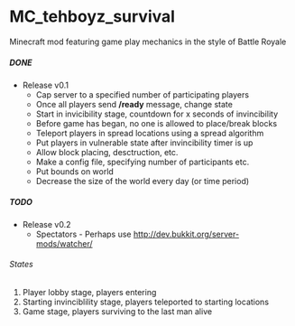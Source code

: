 MC_tehboyz_survival
===================

Minecraft mod featuring game play mechanics in the style of Battle Royale

##### DONE

* Release v0.1
	* Cap server to a specified number of participating players
	* Once all players send **/ready** message, change state
	* Start in invicibility stage, countdown for x seconds of invincibility
	* Before game has began, no one is allowed to place/break blocks
	* Teleport players in spread locations using a spread algorithm
	* Put players in vulnerable state after invincibility timer is up
	* Allow block placing, desctruction, etc.
	* Make a config file, specifying number of participants etc.
	* Put bounds on world
 	* Decrease the size of the world every day (or time period)

##### TODO
	
* Release v0.2
	* Spectators - Perhaps use http://dev.bukkit.org/server-mods/watcher/

###### States
1. Player lobby stage, players entering
2. Starting invinciblility stage, players teleported to starting locations
3. Game stage, players surviving to the last man alive

